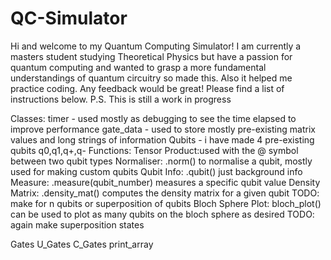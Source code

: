 # QC-Simulator
Hi and welcome to my Quantum Computing Simulator! I am currently a masters student studying Theoretical Physics but have a passion for quantum computing and wanted to grasp a more fundamental understandings of quantum circuitry so made this. Also it helped me practice coding. Any feedback would be great! Please find a list of instructions below. P.S. This is still a work in progress

Classes:
timer - used mostly as debugging to see the time elapsed to improve performance
gate_data - used to store mostly pre-existing matrix values and long strings of information
Qubits - i have made 4 pre-existing qubits q0,q1,q+,q-
        Functions:
            Tensor Product:used with the @ symbol between two qubit types
            Normaliser: .norm() to normalise a qubit, mostly used for making custom qubits
            Qubit Info: .qubit() just background info
            Measure: .measure(qubit_number) measures a specific qubit value
            Density Matrix: .density_mat() computes the density matrix for a given qubit TODO: make for n qubits or superposition of qubits
            Bloch Sphere Plot: bloch_plot() can be used to plot as many qubits on the bloch sphere as desired TODO: again make superposition states
            
Gates
U_Gates
C_Gates
print_array
